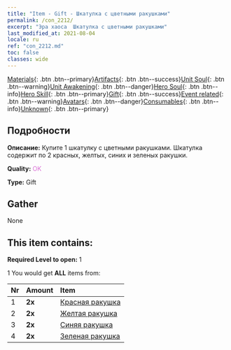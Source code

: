 ```yaml
---
title: "Item - Gift - Шкатулка с цветными ракушками"
permalink: /con_2212/
excerpt: "Эра хаоса  Шкатулка с цветными ракушками"
last_modified_at: 2021-08-04
locale: ru
ref: "con_2212.md"
toc: false
classes: wide
---
```

 [Materials](/ItemsRU/){: .btn .btn--primary}[Artifacts](/ItemsRU/Artifacts/){: .btn .btn--success}[Unit Soul](/ItemsRU/UnitSoul/){: .btn .btn--warning}[Unit Awakening](/ItemsRU/UnitAwakening/){: .btn .btn--danger}[Hero Soul](/ItemsRU/HeroSoul/){: .btn .btn--info}[Hero Skill](/ItemsRU/HeroSkill/){: .btn .btn--primary}[Gift](/ItemsRU/Gift/){: .btn .btn--success}[Event related](/ItemsRU/Events/){: .btn .btn--warning}[Avatars](/ItemsRU/Avatars/){: .btn .btn--danger}[Consumables](/ItemsRU/Consumables/){: .btn .btn--info}[Unknown](/ItemsRU/Unknown/){: .btn .btn--primary}

## Подробности
 **Описание:** Купите 1 шкатулку с цветными ракушками. Шкатулка содержит по 2 красных, желтых, синих и зеленых ракушки.

 **Quality:** <span style="color: #DA70D6">OK</span>

 **Type:** Gift

## Gather

  None

## This item contains:

 **Required Level to open:** 1

 1 You would get **ALL** items  from:

  | Nr | Amount |     Item    |
  |:---|:-------|:------------|
  | 1 |  **2x** | [Красная ракушка](/ru/Items/con_2214/) |  | 
  | 2 |  **2x** | [Желтая ракушка](/ru/Items/con_2215/) |  | 
  | 3 |  **2x** | [Синяя ракушка](/ru/Items/con_2216/) |  | 
  | 4 |  **2x** | [Зеленая ракушка](/ru/Items/con_2217/) |  | 
